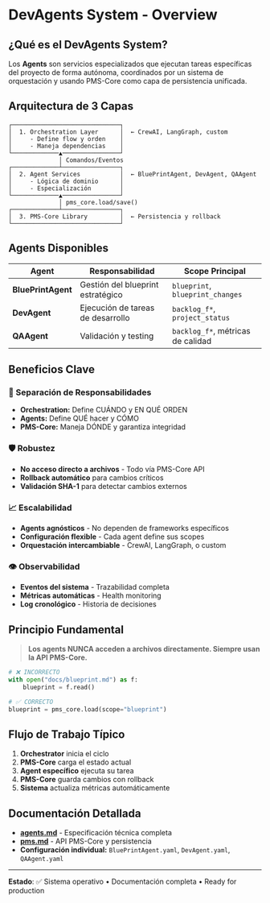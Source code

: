 # DevAgents System - Overview

## ¿Qué es el DevAgents System?

Los **Agents** son servicios especializados que ejecutan tareas específicas del proyecto de forma autónoma, coordinados por un sistema de orquestación y usando PMS-Core como capa de persistencia unificada.

## Arquitectura de 3 Capas

```
┌──────────────────────────────┐
│  1. Orchestration Layer      │  ← CrewAI, LangGraph, custom
│     - Define flow y orden    │
│     - Maneja dependencias    │
└─────────────▲────────────────┘
              │ Comandos/Eventos
┌─────────────┴────────────────┐
│  2. Agent Services           │  ← BluePrintAgent, DevAgent, QAAgent
│     - Lógica de dominio      │
│     - Especialización        │
└─────────────▲────────────────┘
              │ pms_core.load/save()
┌─────────────┴────────────────┐
│  3. PMS-Core Library         │  ← Persistencia y rollback
└──────────────────────────────┘
```

## Agents Disponibles

| Agent | Responsabilidad | Scope Principal |
|-------|----------------|----------------|
| **BluePrintAgent** | Gestión del blueprint estratégico | `blueprint`, `blueprint_changes` |
| **DevAgent** | Ejecución de tareas de desarrollo | `backlog_f*`, `project_status` |
| **QAAgent** | Validación y testing | `backlog_f*`, métricas de calidad |

## Beneficios Clave

### **🔄 Separación de Responsabilidades**
- **Orchestration:** Define CUÁNDO y EN QUÉ ORDEN
- **Agents:** Define QUÉ hacer y CÓMO
- **PMS-Core:** Maneja DÓNDE y garantiza integridad

### **🛡️ Robustez**
- **No acceso directo a archivos** - Todo vía PMS-Core API
- **Rollback automático** para cambios críticos
- **Validación SHA-1** para detectar cambios externos

### **📈 Escalabilidad**
- **Agents agnósticos** - No dependen de frameworks específicos
- **Configuración flexible** - Cada agent define sus scopes
- **Orquestación intercambiable** - CrewAI, LangGraph, o custom

### **👁️ Observabilidad**
- **Eventos del sistema** - Trazabilidad completa
- **Métricas automáticas** - Health monitoring
- **Log cronológico** - Historia de decisiones

## Principio Fundamental

> **Los agents NUNCA acceden a archivos directamente. Siempre usan la API PMS-Core.**

```python
# ❌ INCORRECTO
with open("docs/blueprint.md") as f:
    blueprint = f.read()

# ✅ CORRECTO  
blueprint = pms_core.load(scope="blueprint")
```

## Flujo de Trabajo Típico

1. **Orchestrator** inicia el ciclo
2. **PMS-Core** carga el estado actual
3. **Agent específico** ejecuta su tarea
4. **PMS-Core** guarda cambios con rollback
5. **Sistema** actualiza métricas automáticamente

## Documentación Detallada

- **[agents.md](./agents.md)** - Especificación técnica completa
- **[pms.md](../pms/pms.md)** - API PMS-Core y persistencia
- **Configuración individual:** `BluePrintAgent.yaml`, `DevAgent.yaml`, `QAAgent.yaml`

---

**Estado**: ✅ Sistema operativo • Documentación completa • Ready for production